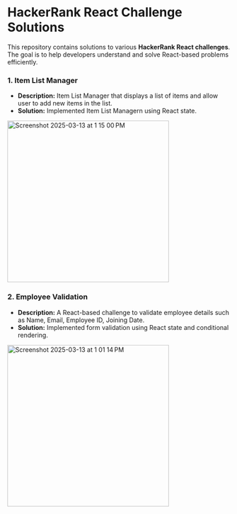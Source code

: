 # HackerRank React Challenge Solutions

This repository contains solutions to various **HackerRank React challenges**. The goal is to help developers understand and solve React-based problems efficiently.

### 1. Item List Manager
- **Description:** Item List Manager that displays a list of items and allow user to add new items in the list.
- **Solution:** Implemented Item List Managern using React state.
<img width="365" alt="Screenshot 2025-03-13 at 1 15 00 PM" src="https://github.com/user-attachments/assets/d1f79931-71e6-4e7d-87e8-5e65f0b23c48" />


### 2. Employee Validation
- **Description:** A React-based challenge to validate employee details such as Name, Email, Employee ID, Joining Date.
- **Solution:** Implemented form validation using React state and conditional rendering.
<img width="365" alt="Screenshot 2025-03-13 at 1 01 14 PM" src="https://github.com/user-attachments/assets/a54ac383-f414-48f8-b19c-376faa6a6b48" />

  
